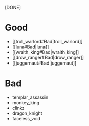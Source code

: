 [DONE]
# Good
- [[troll_warlord#Bad|troll_warlord]]
- [[luna#Bad|luna]]
- [[wraith_king#Bad|wraith_king]]
- [[drow_ranger#Bad|drow_ranger]]
- [[juggernaut#Bad|juggernaut]]
# Bad
- templar_assassin
- monkey_king
- clinkz
- dragon_knight
- faceless_void
